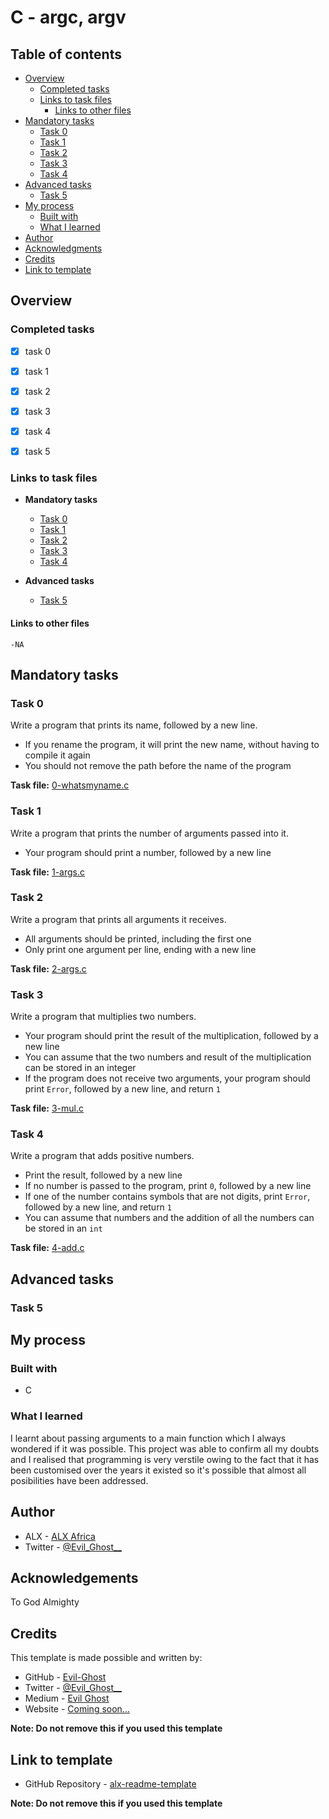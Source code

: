# C - argc, argv


## Table of contents

- [Overview](#overview)
  - [Completed tasks](#completed-tasks)
  - [Links to task files](#links-to-task-files)
    - [Links to other files](#links-to-other-files)
- [Mandatory tasks](#mandatory-tasks)
  - [Task 0](#task-0)
  - [Task 1](#task-1)
  - [Task 2](#task-2)
  - [Task 3](#task-3)
  - [Task 4](#task-4)
- [Advanced tasks](#advanced-tasks)
  - [Task 5](#task-5)
- [My process](#my-process)
  - [Built with](#built-with)
  - [What I learned](#what-i-learned)
- [Author](#author)
- [Acknowledgments](#acknowledgements)
- [Credits](#credits)
- [Link to template](#link-to-template)

## Overview

### Completed tasks

- [x] task 0
- [x] task 1
- [x] task 2
- [x] task 3
- [x] task 4
- [x] task 5


### Links to task files

- **Mandatory tasks**
  - [Task 0][Task 0]
  - [Task 1][Task 1]
  - [Task 2][Task 2]
  - [Task 3][Task 3]
  - [Task 4][Task 4]

- **Advanced tasks**
  - [Task 5][Task 5]

#### Links to other files
	-NA

[Task 0]: ./0-whatsmyname.c
[Task 1]: ./1-args.c
[Task 2]: ./2-args.c
[Task 3]: ./3-mul.c
[Task 4]: ./4-add.c
[Task 5]: ./100-change.c

## Mandatory tasks

### Task 0

Write a program that prints its name, followed by a new line.

- If you rename the program, it will print the new name, without having to compile it again
- You should not remove the path before the name of the program

**Task file:** [0-whatsmyname.c][Task 0]

### Task 1

Write a program that prints the number of arguments passed into it.

- Your program should print a number, followed by a new line

**Task file:** [1-args.c][Task 1]

### Task 2

Write a program that prints all arguments it receives.

- All arguments should be printed, including the first one
- Only print one argument per line, ending with a new line

**Task file:** [2-args.c][Task 2]

### Task 3

Write a program that multiplies two numbers.

- Your program should print the result of the multiplication, followed by a new line
- You can assume that the two numbers and result of the multiplication can be stored in an integer
- If the program does not receive two arguments, your program should print `Error`, followed by a new line, and return `1`

**Task file:** [3-mul.c][Task 3]

### Task 4

Write a program that adds positive numbers.

- Print the result, followed by a new line
- If no number is passed to the program, print `0`, followed by a new line
- If one of the number contains symbols that are not digits, print `Error`, followed by a new line, and return `1`
- You can assume that numbers and the addition of all the numbers can be stored in an `int`

**Task file:** [4-add.c][Task 4]

## Advanced tasks

### Task 5


## My process

### Built with

- C


### What I learned

I learnt about passing arguments to a main function which I always wondered if it was possible. This project was able to confirm all my doubts and I realised that programming is very verstile owing to the fact that it has been customised over the years it existed so it's possible that almost all posibilities have been addressed.

## Author

- ALX - [ALX Africa](https://www.alxafrica.com)
- Twitter - [@Evil\_Ghost\_\_](https://www.twitter.com/evil_ghost__)

## Acknowledgements

To God Almighty

## Credits

This template is made possible and written by:
- GitHub - [Evil-Ghost](https://github.com/Evil-Ghost)
- Twitter - [@Evil\_Ghost\_\_](https://www.twitter.com/evil_ghost__)
- Medium - [Evil Ghost](https://medium.com/@evilghost)
- Website - [Coming soon...](#)

**Note: Do not remove this if you used this template**

## Link to template

- GitHub Repository - [alx-readme-template](https://github.com/Evil-Ghost/alx-readme-template)

**Note: Do not remove this if you used this template**
